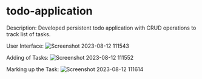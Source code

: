 # todo-application

Description: Developed persistent todo application with CRUD
operations to track list of tasks.

User Interface:
![Screenshot 2023-08-12 111543](https://github.com/saiganesh20102002/todo-application/assets/112755004/7ed8e101-c708-46f0-afe1-1f85ba7d172e)


Adding of Tasks:
![Screenshot 2023-08-12 111552](https://github.com/saiganesh20102002/todo-application/assets/112755004/39137bc2-b1e6-4205-bd7c-c692cc588058)


Marking up the Task:
![Screenshot 2023-08-12 111614](https://github.com/saiganesh20102002/todo-application/assets/112755004/57890724-c837-46b2-a5d2-29e3fe46ae4f)

